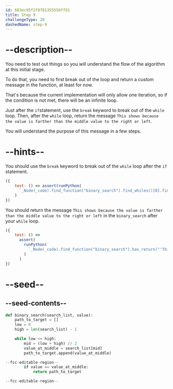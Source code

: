```yaml
---
id: 683ec95f2f8781355556ff81
title: Step 9
challengeType: 20
dashedName: step-9
---
```


# --description--

You need to test out things so you will understand the flow of the algorithm at this initial stage.

To do that, you need to first break out of the loop and return a custom message in the function, at least for now.

That's because the current implementation will only allow one iteration, so if the condition is not met, there will be an infinite loop.

Just after the `if`statement, use the `break` keyword to break out of the `while` loop. Then, after the `while` loop, return the message `This shows because the value is farther than the middle value to the right or left`.

You will understand the purpose of this message in a few steps.

# --hints--

You should use the `break` keyword to break out of the `while` loop after the `if` statement.

```js
({
    test: () => assert(runPython(
      `_Node(_code).find_function("binary_search").find_whiles()[0].find_body().has_stmt("break")`)
    )
})
```

You should return the message `This shows because the value is farther than the middle value to the right or left` in the `binary_search` after your `while` loop.

```js
({
    test: () =>
      assert(
        runPython(
          `_Node(_code).find_function("binary_search").has_return("'This shows because the value is farther than the middle value to the right or left'")`
        )
      )
})
```

# --seed--

## --seed-contents--

```py
def binary_search(search_list, value):
    path_to_target = []
    low = 0
    high = len(search_list) - 1

    while low <= high:
        mid = (low + high) // 2
        value_at_middle = search_list[mid]
        path_to_target.append(value_at_middle)

--fcc-editable-region--
        if value == value_at_middle:
            return path_to_target

--fcc-editable-region--
```
